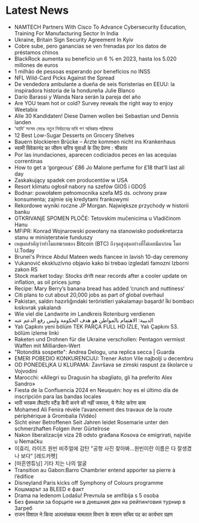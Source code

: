 # Latest News
-  NAMTECH Partners With Cisco To Advance Cybersecurity Education, Training For Manufacturing Sector In India
-  Ukraine, Britain Sign Security Agreement In Kyiv
-  Cobre sube, pero ganancias se ven frenadas por los datos de préstamos chinos
-  BlackRock aumenta su beneficio un 6 % en 2023, hasta los 5.020 millones de euros
-  1 milhão de pessoas esperando por benefícios no INSS
-  NFL Wild-Card Picks Against the Spread
-  De vendedora ambulante a dueña de seis floristerías en EEUU: la inspiradora historia de la hondureña Julie Blanco
-  Darío Barassi y Wanda Nara serán la pareja del año
-  Are YOU team hot or cold? Survey reveals the right way to enjoy Weetabix
-  Alle 30 Kandidaten! Diese Damen wollen bei Sebastian und Dennis landen
-  ‘ডামি’ সংসদ ভেঙে নতুন নির্বাচনের দাবি গণ অধিকার পরিষদের
-  12 Best Low-Sugar Desserts on Grocery Shelves
-  Bauern blockieren Brücke – Ärzte kommen nicht ins Krankenhaus
-  स्वामी विवेकानंद का जीवन चरित्र युवाओं के लिए प्रेरणा : श्रीकांत
-  Por las inundaciones, aparecen codiciados peces en las acequias correntinas
-  How to get a ‘gorgeous’ £86 Jo Malone perfume for £18 that’ll last all day
-  Zaskakujący spadek cen producentów w USA
-  Resort klimatu ogłosił nabory na szefów GIOŚ i GDOŚ
-  Bodnar: powołałem pełnomocnika szefa MS ds. ochrony praw konsumenta; zajmie się kredytami frankowymi
-  Rekordowe wyniki roczne JP Morgan. Największe przychody w historii banku
-  OTKRIVANjE SPOMEN PLOČE: Tetovskim mučenicima u Vladičinom Hanu
-  MFiPR: Konrad Wojnarowski powołany na stanowisko podsekretarza stanu w ministerstwie funduszy
-  เหตุผลสำคัญว่าทำไมแฮชเรตของ Bitcoin (BTC) ถึงจุดสูงสุดอย่างที่ไม่เคยมีมาก่อน โดย U.Today
-  Brunei's Prince Abdul Mateen weds fiancee in lavish 10-day ceremony
-  Vukanović ekskluzivno objavio kako bi trebao izgledati famozni Izborni zakon RS
-  Stock market today: Stocks drift near records after a cooler update on inflation, as oil prices jump
-  Recipe: Mary Berry’s banana bread has added ‘crunch and nuttiness’
-  Citi plans to cut about 20,000 jobs as part of global overhaul
-  Pakistan, saldırı hazırlığındaki teröristleri yakalamayı başardı! İki bombacı kıskıvrak yakalandı
-  Wie viel die Landwirte im Landkreis Rotenburg verdienen
-  الدبيبة: الاهتمام بالمواطن هو هدف الحكومة وليس رفع الدعم عنه
-  Yalı Çapkını yeni bölüm TEK PARÇA FULL HD İZLE, Yalı Çapkını 53. bölüm izleme linki
-  Raketen und Drohnen für die Ukraine verschollen: Pentagon vermisst Waffen mit Milliarden-Wert
-  "Rotondità sospette": Andrea Delogu, una replica secca | Guarda
-  EMERI POBEDIO KONKURENCIJU: Trener Aston Vile najbolji u decembru
-  OD PONEDELjKA U KLUPAMA: Završava se zimski raspust za školarce u Vojvodini
-  Marocchi: «Allegri su Dragusin ha sbagliato, gli ha preferito Alex Sandro»
-  Fiesta de la Confluencia 2024 en Neuquén: hoy es el último día de inscripción para las bandas locales
-  भारी भरकम लैपटॉप स्टैंड कैरी करने की नहीं जरूरत, ये गैजेट करेगा काम
-  Mohamed Ali Fenira révèle l’avancement des travaux de la route périphérique à Grombalia (Vidéo)
-  Sicht einer Betroffenen Seit Jahren leidet Rosemarie unter den schmerzhaften Folgen ihrer Gürtelrose
-  Nakon liberalizacije viza 28 odsto građana Kosova će emigrirati, najviše u Nemačku
-  이효리, 라이즈 원빈 비주얼에 감탄 "공항 사진 찾아봐…원빈이란 이름은 다 잘생겼나 보다" [레드카펫]
-  [마흔엔튜닝] 기타 치는 나의 얼굴
-  Transition au Gabon:Barro Chambrier entend apporter sa pierre à l’édifice
-  Disneyland Paris kicks off Symphony of Colours programme
-  Кошмарът за BLEED е факт
-  Drama na ledenom Lodašu! Prevnula se amfibija s 5 osoba
-  Без финали за борците ни в днешния ден на рейтинговия турнир в Загреб
-  राजन विशाल ने किया अल्पसंख्यक मामलात विभाग के शासन सचिव पद का कार्यभार ग्रहण
